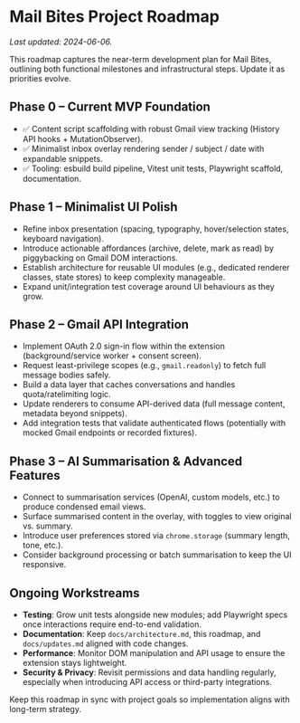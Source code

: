 # Mail Bites Project Roadmap

_Last updated: 2024-06-06._

This roadmap captures the near-term development plan for Mail Bites, outlining both functional milestones and infrastructural steps. Update it as priorities evolve.

## Phase 0 – Current MVP Foundation
- ✅ Content script scaffolding with robust Gmail view tracking (History API hooks + MutationObserver).
- ✅ Minimalist inbox overlay rendering sender / subject / date with expandable snippets.
- ✅ Tooling: esbuild build pipeline, Vitest unit tests, Playwright scaffold, documentation.

## Phase 1 – Minimalist UI Polish
- Refine inbox presentation (spacing, typography, hover/selection states, keyboard navigation).
- Introduce actionable affordances (archive, delete, mark as read) by piggybacking on Gmail DOM interactions.
- Establish architecture for reusable UI modules (e.g., dedicated renderer classes, state stores) to keep complexity manageable.
- Expand unit/integration test coverage around UI behaviours as they grow.

## Phase 2 – Gmail API Integration
- Implement OAuth 2.0 sign-in flow within the extension (background/service worker + consent screen).
- Request least-privilege scopes (e.g., `gmail.readonly`) to fetch full message bodies safely.
- Build a data layer that caches conversations and handles quota/ratelimiting logic.
- Update renderers to consume API-derived data (full message content, metadata beyond snippets).
- Add integration tests that validate authenticated flows (potentially with mocked Gmail endpoints or recorded fixtures).

## Phase 3 – AI Summarisation & Advanced Features
- Connect to summarisation services (OpenAI, custom models, etc.) to produce condensed email views.
- Surface summarised content in the overlay, with toggles to view original vs. summary.
- Introduce user preferences stored via `chrome.storage` (summary length, tone, etc.).
- Consider background processing or batch summarisation to keep the UI responsive.

## Ongoing Workstreams
- **Testing**: Grow unit tests alongside new modules; add Playwright specs once interactions require end-to-end validation.
- **Documentation**: Keep `docs/architecture.md`, this roadmap, and `docs/updates.md` aligned with code changes.
- **Performance**: Monitor DOM manipulation and API usage to ensure the extension stays lightweight.
- **Security & Privacy**: Revisit permissions and data handling regularly, especially when introducing API access or third-party integrations.

Keep this roadmap in sync with project goals so implementation aligns with long-term strategy.
